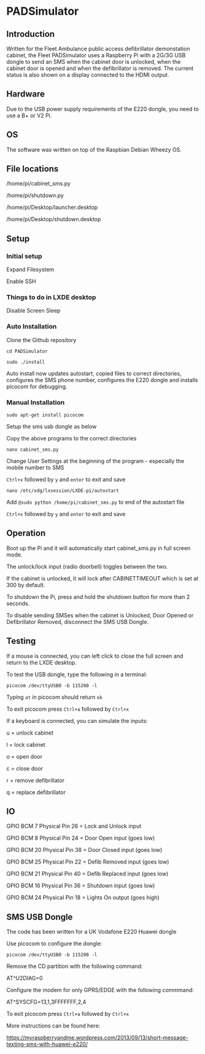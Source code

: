 # PADSimulator

## Introduction

Written for the Fleet Ambulance public access defibrillator demonstation cabinet, the Fleet PADSimulator uses a Raspberry Pi with a 2G/3G USB dongle to send an SMS when the cabinet door is unlocked, when the cabinet door is opened and when the defibrillator is removed.  The current status is also shown on a display connected to the HDMI output.

## Hardware

Due to the USB power supply requirements of the E220 dongle, you need to use a B+ or V2 Pi.

##  OS

The software was written on top of the Raspbian Debian Wheezy OS.

## File locations

/home/pi/cabinet_sms.py

/home/pi/shutdown.py

/home/pi/Desktop/launcher.desktop

/home/pi/Desktop/shutdown.desktop

## Setup

### Initial setup

Expand Filesystem

Enable SSH

### Things to do in LXDE desktop

Disable Screen Sleep

### Auto Installation

Clone the Github repository

`cd PADSimulator`

`sudo ./install`

Auto install now updates autostart, copied files to correct directories, configures the SMS phone number, configures the E220 dongle and installs picocom for debugging.

### Manual Installation

```sudo apt-get install picocom```

Setup the sms usb dongle as below

Copy the above programs to the correct directories

```nano cabinet_sms.py``` 

Change User Settings at the beginning of the program - especially the mobile number to SMS

```Ctrl+x``` followed by ```y``` and ```enter``` to exit and save

```nano /etc/xdg/lxsession/LXDE-pi/autostart```

Add ```@sudo python /home/pi/cabinet_sms.py``` to end of the autostart file

```Ctrl+x``` followed by ```y``` and ```enter``` to exit and save

## Operation

Boot up the Pi and it will automatically start cabinet_sms.py in full screen mode.

The unlock/lock input (radio doorbell) toggles between the two.

If the cabinet is unlocked, it will lock after CABINETTIMEOUT which is set at 300 by default.

To shutdown the Pi, press and hold the shutdown button for more than 2 seconds.

To disable sending SMSes when the cabinet is Unlocked, Door Opened or Defibrillator Removed, disconnect the SMS USB Dongle.

## Testing

If a mouse is connected, you can left click to close the full screen and return to the LXDE desktop.

To test the USB dongle, type the following in a terminal:

```picocom /dev/ttyUSB0 -b 115200 -l```

Typing ```at``` in picocom should return ```ok```

To exit picocom press ```Ctrl+a``` followed by ```Ctrl+x```

If a keyboard is connected, you can simulate the inputs:

u = unlock cabinet

l = lock cabinet

o = open door

c = close door

r = remove defibrillator

q = replace defibrillator


## IO

GPIO BCM 7  Physical Pin 26 = Lock and Unlock input

GPIO BCM 8  Physical Pin 24 = Door Open       input (goes low)

GPIO BCM 20 Physical Pin 38 = Door Closed     input (goes low)

GPIO BCM 25 Physical Pin 22 = Defib Removed   input (goes low)

GPIO BCM 21 Physical Pin 40 = Defib Replaced  input (goes low)

GPIO BCM 16 Physical Pin 36 = Shutdown        input (goes low)

GPIO BCM 24 Physical Pin 18 = Lights On       output (goes high)

## SMS USB Dongle

The code has been written for a UK Vodafone E220 Huawei dongle

Use picocom to configure the dongle:

```picocom /dev/ttyUSB0 -b 115200 -l```

Remove the CD partition with the following command:

AT^U2DIAG=0

Configure the modem for only GPRS/EDGE with the following commmand:

AT^SYSCFG=13,1,3FFFFFFF,2,4

To exit picocom press ```Ctrl+a``` followed by ```Ctrl+x```

More instructions can be found here:

https://myraspberryandme.wordpress.com/2013/09/13/short-message-texting-sms-with-huawei-e220/

